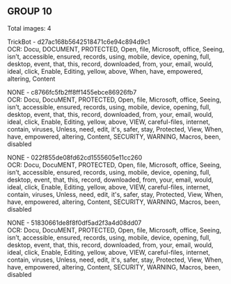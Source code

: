 ## GROUP 10
Total images: 4  

TrickBot - d27ac168b5642518471c6e94c894d9c1  
OCR: Docu, DOCUMENT, PROTECTED, Open, file, Microsoft, office, Seeing, isn’t, accessible, ensured, records, using, mobile, device, opening, full, desktop, event, that, this, record, downloaded, from, your, email, would, ideal, click, Enable, Editing, yellow, above, When, have, empowered, altering, Content  

NONE - c8766fc5fb2ff8ff1455ebce86926fb7  
OCR: Docu, DocuMENT, PROTECTED, Open, file, Microsoft, office, Seeing, isn’t, accessible, ensured, records, using, mobile, device, opening, full, desktop, event, that, this, record, downloaded, from, your, email, would, ideal, click, Enable, Editing, yellow, above, VIEW, careful-files, internet, contain, viruses, Unless, need, edit, it's, safer, stay, Protected, View, When, have, empowered, altering, Content, SECURITY, WARNING, Macros, been, disabled  

NONE - 022f855de08fd62cd1555605e11cc260  
OCR: Docu, DocuMENT, PROTECTED, Open, file, Microsoft, office, Seeing, isn’t, accessible, ensured, records, using, mobile, device, opening, full, desktop, event, that, this, record, downloaded, from, your, email, would, ideal, click, Enable, Editing, yellow, above, VIEW, careful-files, internet, contain, viruses, Unless, need, edit, it's, safer, stay, Protected, View, When, have, empowered, altering, Content, SECURITY, WARNING, Macros, been, disabled  

NONE - 51830661de8f8f0df5ad2f3a4d08dd07  
OCR: Docu, DocuMENT, PROTECTED, Open, file, Microsoft, office, Seeing, isn’t, accessible, ensured, records, using, mobile, device, opening, full, desktop, event, that, this, record, downloaded, from, your, email, would, ideal, click, Enable, Editing, yellow, above, VIEW, careful-files, internet, contain, viruses, Unless, need, edit, it's, safer, stay, Protected, View, When, have, empowered, altering, Content, SECURITY, WARNING, Macros, been, disabled  

